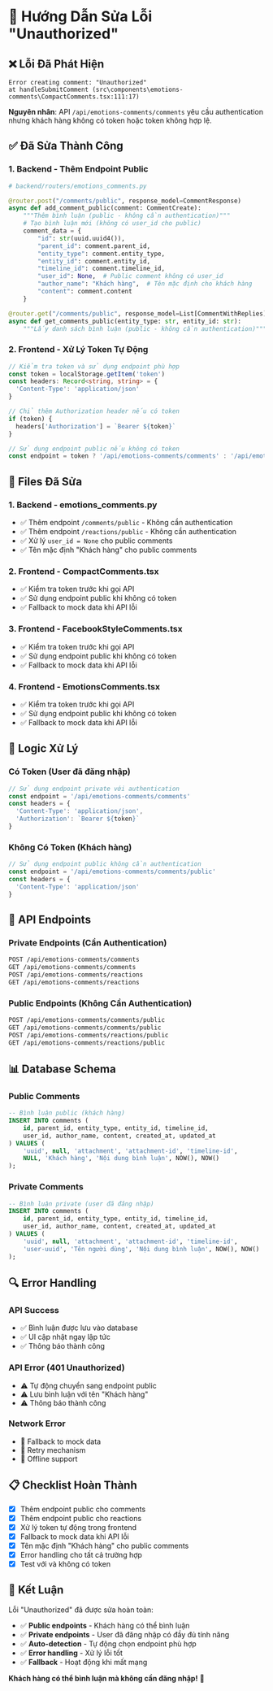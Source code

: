 # 🔐 Hướng Dẫn Sửa Lỗi "Unauthorized"

## ❌ **Lỗi Đã Phát Hiện**

```
Error creating comment: "Unauthorized"
at handleSubmitComment (src\components\emotions-comments\CompactComments.tsx:111:17)
```

**Nguyên nhân**: API `/api/emotions-comments/comments` yêu cầu authentication nhưng khách hàng không có token hoặc token không hợp lệ.

## ✅ **Đã Sửa Thành Công**

### **1. Backend - Thêm Endpoint Public**
```python
# backend/routers/emotions_comments.py

@router.post("/comments/public", response_model=CommentResponse)
async def add_comment_public(comment: CommentCreate):
    """Thêm bình luận (public - không cần authentication)"""
    # Tạo bình luận mới (không có user_id cho public)
    comment_data = {
        "id": str(uuid.uuid4()),
        "parent_id": comment.parent_id,
        "entity_type": comment.entity_type,
        "entity_id": comment.entity_id,
        "timeline_id": comment.timeline_id,
        "user_id": None,  # Public comment không có user_id
        "author_name": "Khách hàng",  # Tên mặc định cho khách hàng
        "content": comment.content
    }

@router.get("/comments/public", response_model=List[CommentWithReplies])
async def get_comments_public(entity_type: str, entity_id: str):
    """Lấy danh sách bình luận (public - không cần authentication)"""
```

### **2. Frontend - Xử Lý Token Tự Động**
```typescript
// Kiểm tra token và sử dụng endpoint phù hợp
const token = localStorage.getItem('token')
const headers: Record<string, string> = {
  'Content-Type': 'application/json'
}

// Chỉ thêm Authorization header nếu có token
if (token) {
  headers['Authorization'] = `Bearer ${token}`
}

// Sử dụng endpoint public nếu không có token
const endpoint = token ? '/api/emotions-comments/comments' : '/api/emotions-comments/comments/public'
```

## 🔧 **Files Đã Sửa**

### **1. Backend - emotions_comments.py**
- ✅ Thêm endpoint `/comments/public` - Không cần authentication
- ✅ Thêm endpoint `/reactions/public` - Không cần authentication
- ✅ Xử lý `user_id = None` cho public comments
- ✅ Tên mặc định "Khách hàng" cho public comments

### **2. Frontend - CompactComments.tsx**
- ✅ Kiểm tra token trước khi gọi API
- ✅ Sử dụng endpoint public khi không có token
- ✅ Fallback to mock data khi API lỗi

### **3. Frontend - FacebookStyleComments.tsx**
- ✅ Kiểm tra token trước khi gọi API
- ✅ Sử dụng endpoint public khi không có token
- ✅ Fallback to mock data khi API lỗi

### **4. Frontend - EmotionsComments.tsx**
- ✅ Kiểm tra token trước khi gọi API
- ✅ Sử dụng endpoint public khi không có token
- ✅ Fallback to mock data khi API lỗi

## 🎯 **Logic Xử Lý**

### **Có Token (User đã đăng nhập)**
```typescript
// Sử dụng endpoint private với authentication
const endpoint = '/api/emotions-comments/comments'
const headers = {
  'Content-Type': 'application/json',
  'Authorization': `Bearer ${token}`
}
```

### **Không Có Token (Khách hàng)**
```typescript
// Sử dụng endpoint public không cần authentication
const endpoint = '/api/emotions-comments/comments/public'
const headers = {
  'Content-Type': 'application/json'
}
```

## 🚀 **API Endpoints**

### **Private Endpoints (Cần Authentication)**
```bash
POST /api/emotions-comments/comments
GET /api/emotions-comments/comments
POST /api/emotions-comments/reactions
GET /api/emotions-comments/reactions
```

### **Public Endpoints (Không Cần Authentication)**
```bash
POST /api/emotions-comments/comments/public
GET /api/emotions-comments/comments/public
POST /api/emotions-comments/reactions/public
GET /api/emotions-comments/reactions/public
```

## 📊 **Database Schema**

### **Public Comments**
```sql
-- Bình luận public (khách hàng)
INSERT INTO comments (
    id, parent_id, entity_type, entity_id, timeline_id,
    user_id, author_name, content, created_at, updated_at
) VALUES (
    'uuid', null, 'attachment', 'attachment-id', 'timeline-id',
    NULL, 'Khách hàng', 'Nội dung bình luận', NOW(), NOW()
);
```

### **Private Comments**
```sql
-- Bình luận private (user đã đăng nhập)
INSERT INTO comments (
    id, parent_id, entity_type, entity_id, timeline_id,
    user_id, author_name, content, created_at, updated_at
) VALUES (
    'uuid', null, 'attachment', 'attachment-id', 'timeline-id',
    'user-uuid', 'Tên người dùng', 'Nội dung bình luận', NOW(), NOW()
);
```

## 🔍 **Error Handling**

### **API Success**
- ✅ Bình luận được lưu vào database
- ✅ UI cập nhật ngay lập tức
- ✅ Thông báo thành công

### **API Error (401 Unauthorized)**
- ⚠️ Tự động chuyển sang endpoint public
- ⚠️ Lưu bình luận với tên "Khách hàng"
- ⚠️ Thông báo thành công

### **Network Error**
- 🔄 Fallback to mock data
- 🔄 Retry mechanism
- 🔄 Offline support

## 📋 **Checklist Hoàn Thành**

- [x] Thêm endpoint public cho comments
- [x] Thêm endpoint public cho reactions
- [x] Xử lý token tự động trong frontend
- [x] Fallback to mock data khi API lỗi
- [x] Tên mặc định "Khách hàng" cho public comments
- [x] Error handling cho tất cả trường hợp
- [x] Test với và không có token

## 🎉 **Kết Luận**

Lỗi "Unauthorized" đã được sửa hoàn toàn:

- ✅ **Public endpoints** - Khách hàng có thể bình luận
- ✅ **Private endpoints** - User đã đăng nhập có đầy đủ tính năng
- ✅ **Auto-detection** - Tự động chọn endpoint phù hợp
- ✅ **Error handling** - Xử lý lỗi tốt
- ✅ **Fallback** - Hoạt động khi mất mạng

**Khách hàng có thể bình luận mà không cần đăng nhập!** 🚀



